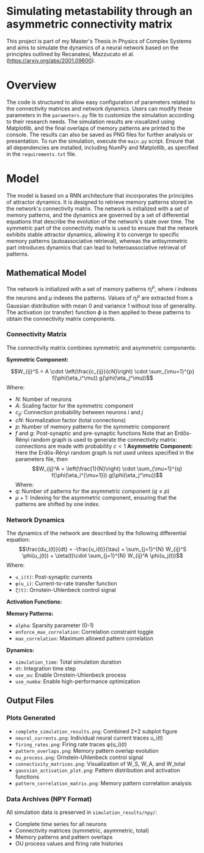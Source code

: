 # Simulating metastability through an asymmetric connectivity matrix

This project is part of my Master's Thesis in Physics of Complex Systems and aims to simulate the dynamics of a neural network based on the principles outlined by Recanatesi, Mazzucato et al. (https://arxiv.org/abs/2001.09600).

# Overview
The code is structured to allow easy configuration of parameters related to the connectivity matrices and network dynamics.
Users can modify these parameters in the `parameters.py` file to customize the simulation according to their research needs.
The simulation results are visualized using Matplotlib, and the final overlaps of memory patterns are printed to the console.
The results can also be saved as PNG files for further analysis or presentation.
To run the simulation, execute the `main.py` script. Ensure that all dependencies are installed, including NumPy and Matplotlib, as specified in the `requirements.txt` file.

# Model
The model is based on a RNN architecture that incorporates the principles of attractor dynamics. It is designed to retrieve memory patterns stored in the network's connectivity matrix. The network is initialized with a set of memory patterns, and the dynamics are governed by a set of differential equations that describe the evolution of the network's state over time. The symmetric part of the connectivity matrix is used to ensure that the network exhibits stable attractor dynamics, allowing it to converge to specific memory patterns (autoassociative retrieval), whereas the antisymmetric part introduces dynamics that can lead to heteroassociative retrieval of patterns.

## Mathematical Model

The network is initialized with a set of memory patterns $\eta_i^\mu$, where $i$ indexes the neurons and $\mu$ indexes the patterns. Values of $\eta_i^\mu$ are extracted from a Gaussian distribution with mean 0 and variance 1 without loss of generality.
The activation (or transfer) function $\phi$ is then applied to these patterns to obtain the connectivity matrix components.

### Connectivity Matrix
The connectivity matrix combines symmetric and asymmetric components:

**Symmetric Component:**

$$W_{ij}^S = A \cdot \left(\frac{c_{ij}}{cN}\right) \cdot \sum_{\mu=1}^{p} f(\phi(\eta_i^\mu)) g(\phi(\eta_j^\mu))$$
Where:
- $N$: Number of neurons
- $A$: Scaling factor for the symmetric component
- $c_{ij}$: Connection probability between neurons $i$ and $j$
- $cN$: Normalization factor (total connections)
- $p$: Number of memory patterns for the symmetric component
- $f$ and $g$: Post-synaptic and pre-synaptic functions
Note that an Erdős-Rényi random graph is used to generate the connectivity matrix: connections are made with probability $c < 1$
**Asymmetric Component:**
Here the Erdős-Rényi random graph is not used unless specified in the parameters file, then
$$W_{ij}^A = \left(\frac{1}{N}\right) \cdot \sum_{\mu=1}^{q} f(\phi(\eta_i^{\mu+1})) g(\phi(\eta_j^\mu))$$
Where:
- $q$: Number of patterns for the asymmetric component ($q \leq p$)
- $\mu+1$: Indexing for the asymmetric component, ensuring that the patterns are shifted by one index.

### Network Dynamics

The dynamics of the network are described by the following differential equation:
$$\frac{du_i(t)}{dt} = -\frac{u_i(t)}{\tau} + \sum_{j=1}^{N} W_{ij}^S \phi(u_j(t)) + \zeta(t)\cdot \sum_{j=1}^{N} W_{ij}^A \phi(u_j(t))$$
Where:
- `u_i(t)`: Post-synaptic currents
- `φ(u_i)`: Current-to-rate transfer function
- `ζ(t)`: Ornstein-Uhlenbeck control signal

**Activation Functions:**

**Memory Patterns:**
- `alpha`: Sparsity parameter (0-1)
- `enforce_max_correlation`: Correlation constraint toggle
- `max_correlation`: Maximum allowed pattern correlation

**Dynamics:**
- `simulation_time`: Total simulation duration
- `dt`: Integration time step
- `use_ou`: Enable Ornstein-Uhlenbeck process
- `use_numba`: Enable high-performance optimization

## Output Files

### Plots Generated
- `complete_simulation_results.png`: Combined 2×2 subplot figure
- `neural_currents.png`: Individual neural current traces u_i(t)
- `firing_rates.png`: Firing rate traces φ(u_i)(t)
- `pattern_overlaps.png`: Memory pattern overlap evolution
- `ou_process.png`: Ornstein-Uhlenbeck control signal
- `connectivity_matrices.png`: Visualization of W_S, W_A, and W_total
- `gaussian_activation_plot.png`: Pattern distribution and activation functions
- `pattern_correlation_matrix.png`: Memory pattern correlation analysis

### Data Archives (NPY Format)
All simulation data is preserved in `simulation_results/npy/`:
- Complete time series for all neurons
- Connectivity matrices (symmetric, asymmetric, total)
- Memory patterns and pattern overlaps
- OU process values and firing rate histories



